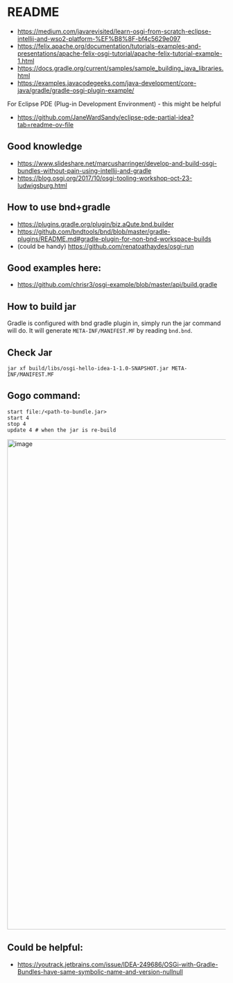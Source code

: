 # README

* https://medium.com/javarevisited/learn-osgi-from-scratch-eclipse-intellij-and-wso2-platform-%EF%B8%8F-bf4c5629e097
* https://felix.apache.org/documentation/tutorials-examples-and-presentations/apache-felix-osgi-tutorial/apache-felix-tutorial-example-1.html
* https://docs.gradle.org/current/samples/sample_building_java_libraries.html
* https://examples.javacodegeeks.com/java-development/core-java/gradle/gradle-osgi-plugin-example/

For Eclipse PDE (Plug-in Development Environment) - this might be helpful
* https://github.com/JaneWardSandy/eclipse-pde-partial-idea?tab=readme-ov-file

## Good knowledge
* https://www.slideshare.net/marcusharringer/develop-and-build-osgi-bundles-without-pain-using-intellij-and-gradle
* https://blog.osgi.org/2017/10/osgi-tooling-workshop-oct-23-ludwigsburg.html

## How to use bnd+gradle
* https://plugins.gradle.org/plugin/biz.aQute.bnd.builder
* https://github.com/bndtools/bnd/blob/master/gradle-plugins/README.md#gradle-plugin-for-non-bnd-workspace-builds
* (could be handy) https://github.com/renatoathaydes/osgi-run

## Good examples here:
* https://github.com/chrisr3/osgi-example/blob/master/api/build.gradle

## How to build jar
Gradle is configured with bnd gradle plugin in,
simply run the jar command will do. It will generate `META-INF/MANIFEST.MF`
by reading `bnd.bnd`.

## Check Jar
```
jar xf build/libs/osgi-hello-idea-1-1.0-SNAPSHOT.jar META-INF/MANIFEST.MF
```

## Gogo command:
```
start file:/<path-to-bundle.jar>
start 4
stop 4
update 4 # when the jar is re-build
```

<img width="1129" alt="image" src="https://github.com/liufuyang/osgi-hello-idea-1/assets/161689/ac0ec05c-cb1e-46fe-93a6-59c43eaf9203">

## Could be helpful:
* https://youtrack.jetbrains.com/issue/IDEA-249686/OSGi-with-Gradle-Bundles-have-same-symbolic-name-and-version-nullnull
